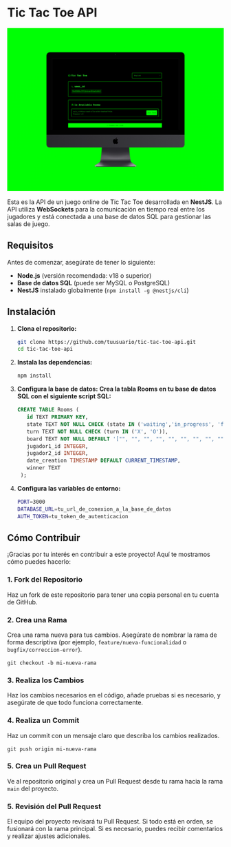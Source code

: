 # Tic Tac Toe API

![Logo del proyecto](assets/tictactoeimg.png)  

Esta es la API de un juego online de Tic Tac Toe desarrollada en **NestJS**. La API utiliza **WebSockets** para la comunicación en tiempo real entre los jugadores y está conectada a una base de datos SQL para gestionar las salas de juego.

## Requisitos

Antes de comenzar, asegúrate de tener lo siguiente:

- **Node.js** (versión recomendada: v18 o superior)
- **Base de datos SQL** (puede ser MySQL o PostgreSQL)
- **NestJS** instalado globalmente (`npm install -g @nestjs/cli`)

## Instalación

1. **Clona el repositorio:**

   ```bash
   git clone https://github.com/tuusuario/tic-tac-toe-api.git
   cd tic-tac-toe-api
2. **Instala las dependencias:**

   ```bash
   npm install
3. **Configura la base de datos:**
   **Crea la tabla Rooms en tu base de datos SQL con el siguiente script SQL:**
   ```sql
   CREATE TABLE Rooms (
      id TEXT PRIMARY KEY,
      state TEXT NOT NULL CHECK (state IN ('waiting','in_progress', 'finished')),
      turn TEXT NOT NULL CHECK (turn IN ('X', 'O')),
      board TEXT NOT NULL DEFAULT '["", "", "", "", "", "", "", "", ""]',
      jugador1_id INTEGER,
      jugador2_id INTEGER,
      date_creation TIMESTAMP DEFAULT CURRENT_TIMESTAMP,
      winner TEXT
    );
4. **Configura las variables de entorno:**
      ```bash
      PORT=3000
      DATABASE_URL=tu_url_de_conexion_a_la_base_de_datos
      AUTH_TOKEN=tu_token_de_autenticacion

## Cómo Contribuir

¡Gracias por tu interés en contribuir a este proyecto! Aquí te mostramos cómo puedes hacerlo:

### 1. **Fork del Repositorio**

Haz un fork de este repositorio para tener una copia personal en tu cuenta de GitHub.

### 2. **Crea una Rama**

Crea una rama nueva para tus cambios. Asegúrate de nombrar la rama de forma descriptiva (por ejemplo, `feature/nueva-funcionalidad` o `bugfix/correccion-error`).

    git checkout -b mi-nueva-rama

### 3. **Realiza los Cambios**
Haz los cambios necesarios en el código, añade pruebas si es necesario, y asegúrate de que todo funciona correctamente.

### 4. **Realiza un Commit**
Haz un commit con un mensaje claro que describa los cambios realizados.

    git push origin mi-nueva-rama

### 5. **Crea un Pull Request**
Ve al repositorio original y crea un Pull Request desde tu rama hacia la rama `main` del proyecto.

### 5. **Revisión del Pull Request**
El equipo del proyecto revisará tu Pull Request. Si todo está en orden, se fusionará con la rama principal. Si es necesario, puedes recibir comentarios y realizar ajustes adicionales.
